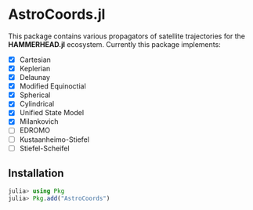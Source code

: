 AstroCoords.jl
================================

This package contains various propagators of satellite trajectories for the **HAMMERHEAD.jl** ecosystem. Currently this package implements:
- [x] Cartesian
- [x] Keplerian
- [x] Delaunay
- [x] Modified Equinoctial
- [x] Spherical
- [x] Cylindrical
- [x] Unified State Model
- [x] Milankovich
- [ ] EDROMO
- [ ] Kustaanheimo-Stiefel
- [ ] Stiefel-Scheifel
## Installation

```julia
julia> using Pkg
julia> Pkg.add("AstroCoords")
```
